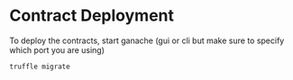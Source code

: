 # Contract Deployment
To deploy the contracts, start ganache (gui or cli but make sure to specify which port you are using)
```
truffle migrate
```
